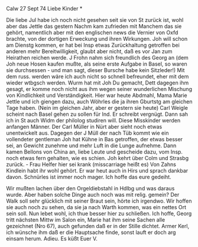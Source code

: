  Calw 27 Sept 74
Liebe Kinder <Fr>*

Die liebe Jul habe ich noch nicht gesehen seit sie von St zurück ist, wohl aber das Jettle das gestern Nachm kam zufrieden mit Manchem das sie gehört, namentlich aber mit den englischen news die Vernier von Oxfd brachte, von der dortigen Erweckung und ihren Wirkungen. Joh will schon am Dienstg kommen, er hat bei Insp etwas Zurückhaltung getroffen bei anderen mehr Bereitwilligkeit, glaubt aber nicht, daß es vor Jan zum Heirathen reichen werde. J Frohn nahm sich freundlich des Georg an (dem Joh neue Hosen kaufen mußte, als seine erste Aufgabe in Basel, so waren sie durchsessen - und man sagt, dieser Bursche habe kein Sitzleder!) Mit dem russ. werden wäre ich auch nicht so schnell befreundet, eher mit dem wieder wtbgsch werden. Wurm hat mit Joh Du gemacht, Dett dagegen ihm gesagt, er komme noch nicht aus ihm wegen seiner wunderlichen Mischung von Kindlichkeit und Verständigkeit. 
Hier war heute Abdmahl, Mama Marie Jettle und ich giengen dazu, auch Wöhrles die ja ihren Gburtstg am gleichen Tage haben. (Nein im gleichen Jahr, aber er gestern sie heute) Carl Weigle scheint nach Basel gehen zu sollen für Ind. Er schreibt vergnügt. Dann sah ich in St auch Widm der philolog studiren will. Diese Misskinder werden anfangen Männer. Der Carl Müller in Nürt aber sieht noch etwas unentwickelt aus. Dagegen der J Müll der nach Tüb kommt wie ein vollendeter gentleman Joh hat Kühne in Bas getroffen, der etwas besser sei, an Gewicht zunehme und mehr Luft in die Lunge aufnehme. Dann kamen Bellons von China an, liebe Leute und gescheide dazu, vom Insp. noch etwas fern gehalten, wie es schien. Joh kehrt über Colm und Strasbg zurück. - Frau Helfer hier sei krank (misscarriage heißt es) 
Von Zahns Kindlein habt ihr wohl gehört. Er war heut auch in Hirs und sprach dankbar davon. Schnürles ist immer noch mager. Ich hoffe das eure gedeiht.

Wir mußten lachen über den Orgeldiebstahl in Hdlbg und was daraus wurde. Aber haben solche Dinge auch noch was mit relig. gemein? Der Walk soll sehr glücklich mit seiner Braut sein, hörte ich irgendwo. Wir hoffen sie auch noch zu sehen, da sie ja nach Warth kommen, was ein nettes Ort sein soll. 
Nun lebet wohl, ich thue besser hier zu schließen. Ich hoffe, Georg tritt nächsten Mittw im Salon ein, Marie hat ihm seine Sachen alle gezeichnet (Nro 67), auch gefunden daß er in der Stille dichtet. Armer Kerl, ich wünsche ihm daß er die Hauptsache finde, sonst lauft er doch arg einsam herum. Adieu.
 Es küßt Euer V.
